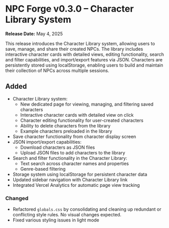 # NPC Forge v0.3.0 – Character Library System

**Release Date:** May 4, 2025

This release introduces the Character Library system, allowing users to save, manage, and share their created NPCs. The library includes interactive character cards with detailed views, editing functionality, search and filter capabilities, and import/export features via JSON. Characters are persistently stored using localStorage, enabling users to build and maintain their collection of NPCs across multiple sessions.

## Added
- Character Library system:
  - New dedicated page for viewing, managing, and filtering saved characters
  - Interactive character cards with detailed view on click
  - Character editing functionality for user-created characters
  - Ability to delete characters from the library
  - Example characters preloaded in the library
- Save character functionality from character display screen
- JSON import/export capabilities:
  - Download characters as JSON files
  - Upload JSON files to add characters to the library
- Search and filter functionality in the Character Library:
  - Text search across character names and properties
  - Genre-based filtering
- Storage system using localStorage for persistent character data
- Updated sidebar navigation with Character Library link
- Integrated Vercel Analytics for automatic page view tracking

### Changed
- Refactored `globals.css` by consolidating and cleaning up redundant or conflicting style rules. No visual changes expected.
- Fixed various styling issues in light mode